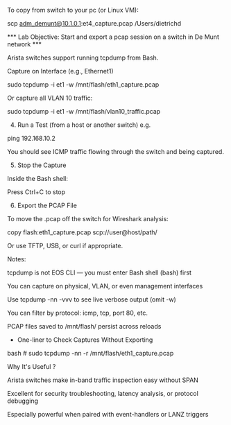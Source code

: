 

To copy from switch to your pc (or Linux VM):

scp adm_demunt@10.1.0.1:et4_capture.pcap /Users/dietrichd


*** Lab Objective: Start and export a pcap session on a switch in De Munt network ***


Arista switches support running tcpdump from Bash.

Capture on Interface (e.g., Ethernet1)

sudo tcpdump -i et1 -w /mnt/flash/eth1_capture.pcap


Or capture all VLAN 10 traffic:

sudo tcpdump -i et1 -w /mnt/flash/vlan10_traffic.pcap

4. Run a Test (from a host or another switch) e.g.

ping 192.168.10.2


You should see ICMP traffic flowing through the switch and being captured.

5. Stop the Capture

Inside the Bash shell:

Press Ctrl+C to stop

6. Export the PCAP File

To move the .pcap off the switch for Wireshark analysis:

copy flash:eth1_capture.pcap scp://user@host/path/


Or use TFTP, USB, or curl if appropriate.




Notes:

tcpdump is not EOS CLI — you must enter Bash shell (bash) first

You can capture on physical, VLAN, or even management interfaces


Use tcpdump -nn -vvv to see live verbose output (omit -w)


You can filter by protocol: icmp, tcp, port 80, etc.

PCAP files saved to /mnt/flash/ persist across reloads



- One-liner to Check Captures Without Exporting 

bash # sudo tcpdump -nn -r /mnt/flash/eth1_capture.pcap


Why It's Useful ?

Arista switches make in-band traffic inspection easy without SPAN

Excellent for security troubleshooting, latency analysis, or protocol debugging

Especially powerful when paired with event-handlers or LANZ triggers


